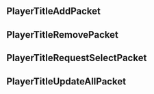 ## PlayerTitleAddPacket

## PlayerTitleRemovePacket

## PlayerTitleRequestSelectPacket

## PlayerTitleUpdateAllPacket